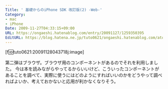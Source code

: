 ```yaml
---
Title: ' 基礎からのiPhone SDK 改訂版(2) -Web-'
Category:
- mac
- iPhone
Date: 2009-11-27T04:33:15+09:00
URL: https://ongaeshi.hatenablog.com/entry/20091127/1259350395
EditURL: https://blog.hatena.ne.jp/tuto0621/ongaeshi.hatenablog.com/atom/entry/6435922169449193008
---
```



[f:id:tuto0621:20091128043718j:image]

第二弾はブラウザ。ブラウザ用のコンポーネントがあるのでそれを利用しました。
今は本を読みながらやってるからいいけど、こういったコンポーネントがあることを調べて、実際に使うにはどのようにすればいいのかをどうやって調べればよいか、考えておかないと応用が利かなくなりそう。
